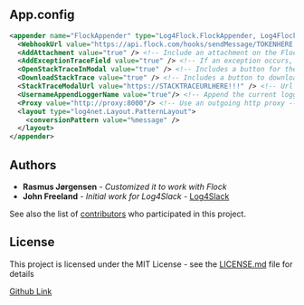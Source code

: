 ## App.config

```xml
<appender name="FlockAppender" type="Log4Flock.FlockAppender, Log4Flock">
  <WebhookUrl value="https://api.flock.com/hooks/sendMessage/TOKENHERE!!!" />  <!-- Your Flock webhook URL -->
  <AddAttachment value="true" /> <!-- Include an attachment on the Flock message with additional details -->
  <AddExceptionTraceField value="true" /> <!-- If an exception occurs, add its trace as a field on the message attachment -->
  <OpenStackTraceInModal value="true" /> <!-- Includes a button for the attachment to see stacktrace, if false it will be included in message -->
  <DownloadStackTrace value="true" /> <!-- Includes a button to download the stacktrace -->
  <StackTraceModalUrl value="https://STACKTRACEURLHERE!!!" /> <!-- Url for the stacktrace viewer -->
  <UsernameAppendLoggerName value="true"/> <!-- Append the current logger name to the message -->
  <Proxy value="http://proxy:8000"/> <!-- Use an outgoing http proxy -->
  <layout type="log4net.Layout.PatternLayout">
    <conversionPattern value="%message" />
  </layout>
</appender>
```

## Authors

* **Rasmus Jørgensen** - *Customized it to work with Flock*
* **John Freeland** - *Initial work for Log4Slack* - [Log4Slack](https://github.com/jonfreeland/Log4Slack)

See also the list of [contributors](https://github.com/smaakage/Log4Flock/graphs/contributors) who participated in this project.

## License

This project is licensed under the MIT License - see the [LICENSE.md](LICENSE.md) file for details

[Github Link](https://github.com/smaakage/Log4Flock/)
